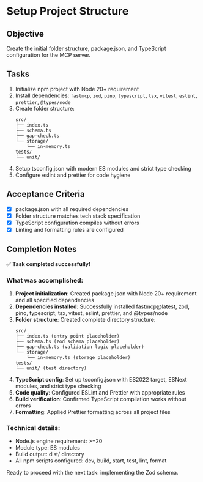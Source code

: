 # Setup Project Structure

## Objective

Create the initial folder structure, package.json, and TypeScript configuration for the MCP server.

## Tasks

1. Initialize npm project with Node 20+ requirement
2. Install dependencies: `fastmcp`, `zod`, `pino`, `typescript`, `tsx`, `vitest`, `eslint`, `prettier`, `@types/node`
3. Create folder structure:
   ```
   src/
   ├── index.ts
   ├── schema.ts
   ├── gap-check.ts
   └── storage/
       └── in-memory.ts
   tests/
   └── unit/
   ```
4. Setup tsconfig.json with modern ES modules and strict type checking
5. Configure eslint and prettier for code hygiene

## Acceptance Criteria

- [x] package.json with all required dependencies
- [x] Folder structure matches tech stack specification
- [x] TypeScript configuration compiles without errors
- [x] Linting and formatting rules are configured

## Completion Notes
✅ **Task completed successfully!**

### What was accomplished:
1. **Project initialization**: Created package.json with Node 20+ requirement and all specified dependencies
2. **Dependencies installed**: Successfully installed fastmcp@latest, zod, pino, typescript, tsx, vitest, eslint, prettier, and @types/node
3. **Folder structure**: Created complete directory structure:
   ```
   src/
   ├── index.ts (entry point placeholder)
   ├── schema.ts (zod schema placeholder)
   ├── gap-check.ts (validation logic placeholder)
   └── storage/
       └── in-memory.ts (storage placeholder)
   tests/
   └── unit/ (test directory)
   ```
4. **TypeScript config**: Set up tsconfig.json with ES2022 target, ESNext modules, and strict type checking
5. **Code quality**: Configured ESLint and Prettier with appropriate rules
6. **Build verification**: Confirmed TypeScript compilation works without errors
7. **Formatting**: Applied Prettier formatting across all project files

### Technical details:
- Node.js engine requirement: >=20
- Module type: ES modules
- Build output: dist/ directory
- All npm scripts configured: dev, build, start, test, lint, format

Ready to proceed with the next task: implementing the Zod schema.
